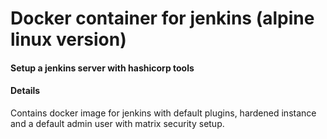 # Docker container for jenkins (alpine linux version)

#### Setup a jenkins server with hashicorp tools

#### Details
Contains docker image for jenkins with default plugins, hardened instance and a default admin user with matrix security setup.
